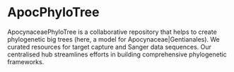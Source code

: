 # ApocPhyloTree
ApocynaceaePhyloTree is a collaborative repository that helps to create phylogenetic big trees (here, a model for Apocynaceae|Gentianales). We curated resources for target capture and Sanger data sequences. Our centralised hub streamlines efforts in building comprehensive phylogenetic frameworks.
